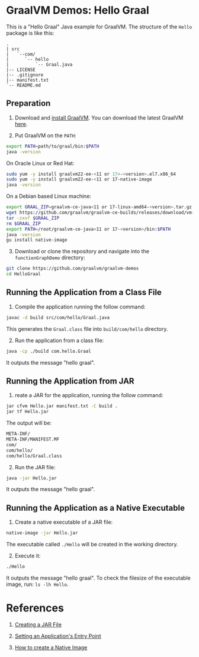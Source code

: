 # GraalVM Demos: Hello Graal

This is a "Hello Graal" Java example for GraalVM. The structure of the `Hello` package is like this:

  ```
  .
  | src
  |   `--com/
  |      `-- hello
  |          `-- Graal.java
  |-- LICENSE
  |-- .gitignore
  |-- manifest.txt
  `-- README.md
  ```

## Preparation

1. Download and [install GraalVM](https://www.graalvm.org/docs/getting-started/#install-graalvm). You can download the latest GraalVM [here](https://www.graalvm.org/downloads/).

2. Put GraalVM on the `PATH`:

  ```bash
  export PATH=path/to/graal/bin:$PATH
  java -version
  ```
  On Oracle Linux or Red Hat:
  ```bash
  sudo yum -y install graalvm22-ee-<11 or 17>-<version>.el7.x86_64
  sudo yum -y install graalvm22-ee-<11 or 17-native-image
  java -version
  ```

  On a Debian based Linux machine:
  ```bash
  export GRAAL_ZIP=graalvm-ce-java<11 or 17-linux-amd64-<version>.tar.gz
  wget https://github.com/graalvm/graalvm-ce-builds/releases/download/vm-<version>/$GRAAL_ZIP
  tar -zxvf $GRAAL_ZIP
  rm $GRAAL_ZIP
  export PATH=/root/graalvm-ce-java<11 or 17-<version>/bin:$PATH
  java -version
  gu install native-image
  ```
  
3. Download or clone the repository and navigate into the `functionGraphDemo` directory:
  ```bash
  git clone https://github.com/graalvm/graalvm-demos
  cd HelloGraal
  ```

## Running the Application from a Class File

1. Compile the application running the follow command:

  ```bash
  javac -d build src/com/hello/Graal.java
  ```
  This generates the `Graal.class` file into `build/com/hello` directory.

2. Run the application from a class file:

  ```bash
  java -cp ./build com.hello.Graal
  ```
  It outputs the message "hello graal".

## Running the Application from JAR

1. reate a JAR for the application, running the follow command:

  ```bash
  jar cfvm Hello.jar manifest.txt -C build .
  jar tf Hello.jar
  ```
  The output will be:
  ```bash
  META-INF/
  META-INF/MANIFEST.MF
  com/
  com/hello/
  com/hello/Graal.class
  ```

2. Run the JAR file:

  ```bash
  java -jar Hello.jar
  ```
  It outputs the message "hello graal".

## Running the Application as a Native Executable

1. Create a native executable of a JAR file:

  ```bash
  native-image -jar Hello.jar
  ```
  The executable called `./Hello` will be created in the working directory.

2. Execute it:
  ```bash
  ./Hello
  ```
  It outputs the message "hello graal".
  To check the filesize of the executable image, run: `ls -lh Hello`.

# References

1. [Creating a JAR File](https://docs.oracle.com/javase/tutorial/deployment/jar/build.html)

1. [Setting an Application's Entry Point](http://docs.oracle.com/javase/tutorial/deployment/jar/appman.html)

1. [How to create a Native Image](https://www.graalvm.org/reference-manual/native-image)
